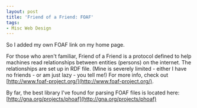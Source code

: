 ```yaml
---
layout: post
title: 'Friend of a Friend: FOAF'
tags:
- Misc Web Design
---
```

So I added my own FOAF link on my home page.  

For those who aren't familiar, Friend of a Friend is a protocol defined to help machines read relationships between entities (persons) on the internet.  The relationships are set up in RDF file.  (Mine is severely limited - either I have no friends - or am just lazy - you tell me!)  For more info, check out [http://www.foaf-project.org/](http://www.foaf-project.org/).

By far, the best library I've found for parsing FOAF files is located here: [http://gna.org/projects/phoaf](http://gna.org/projects/phoaf)
